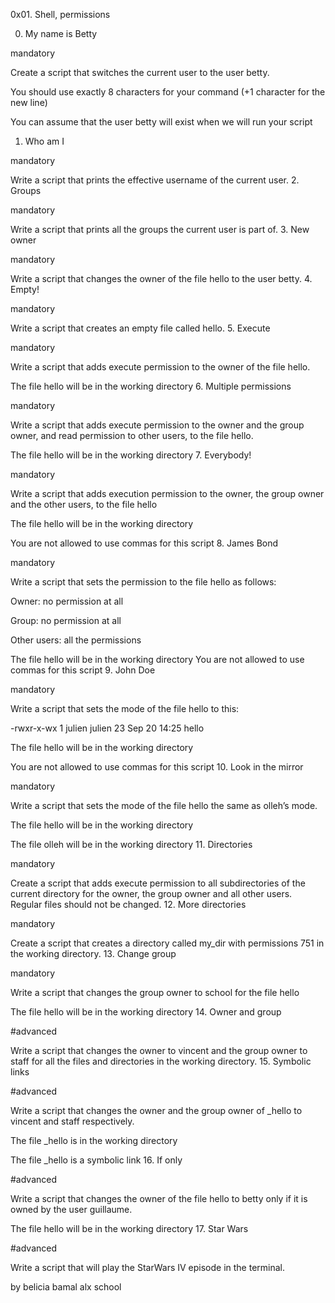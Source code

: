 0x01. Shell, permissions

0. My name is Betty

mandatory

Create a script that switches the current user to the user betty.

You should use exactly 8 characters for your command (+1 character for the new line)

You can assume that the user betty will exist when we will run your script

1. Who am I

mandatory

Write a script that prints the effective username of the current user.
2. Groups

mandatory

Write a script that prints all the groups the current user is part of.
3. New owner

mandatory

Write a script that changes the owner of the file hello to the user betty.
4. Empty!

mandatory

Write a script that creates an empty file called hello.
5. Execute

mandatory

Write a script that adds execute permission to the owner of the file hello.



The file hello will be in the working directory
6. Multiple permissions

mandatory

Write a script that adds execute permission to the owner and the group owner, and read permission to other users, to the file hello.



The file hello will be in the working directory
7. Everybody!

mandatory

Write a script that adds execution permission to the owner, the group owner and the other users, to the file hello



The file hello will be in the working directory

You are not allowed to use commas for this script
8. James Bond

mandatory

Write a script that sets the permission to the file hello as follows:



Owner: no permission at all

Group: no permission at all

Other users: all the permissions

The file hello will be in the working directory You are not allowed to use commas for this script
9. John Doe

mandatory

Write a script that sets the mode of the file hello to this:



-rwxr-x-wx 1 julien julien 23 Sep 20 14:25 hello

The file hello will be in the working directory

You are not allowed to use commas for this script
10. Look in the mirror

mandatory

Write a script that sets the mode of the file hello the same as olleh’s mode.



The file hello will be in the working directory

The file olleh will be in the working directory
11. Directories

mandatory

Create a script that adds execute permission to all subdirectories of the current directory for the owner, the group owner and all other users. Regular files should not be changed.
12. More directories

mandatory

Create a script that creates a directory called my_dir with permissions 751 in the working directory.
13. Change group

mandatory

Write a script that changes the group owner to school for the file hello



The file hello will be in the working directory
14. Owner and group

#advanced

Write a script that changes the owner to vincent and the group owner to staff for all the files and directories in the working directory.
15. Symbolic links

#advanced

Write a script that changes the owner and the group owner of _hello to vincent and staff respectively.



The file _hello is in the working directory

The file _hello is a symbolic link
16. If only

#advanced

Write a script that changes the owner of the file hello to betty only if it is owned by the user guillaume.



The file hello will be in the working directory
17. Star Wars

#advanced

Write a script that will play the StarWars IV episode in the terminal.

by belicia bamal
alx school



